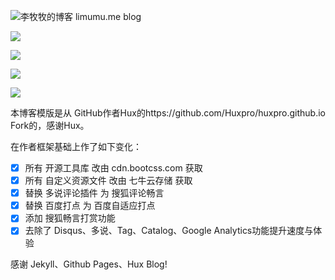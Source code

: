 ![李牧牧的博客](http://www.limumu.me) limumu.me blog

![](http://onb688cva.bkt.clouddn.com/assets:post:img:blog-me.png)

![](http://onb688cva.bkt.clouddn.com/assets:post:img:blog-cheking.png)

![](http://onb688cva.bkt.clouddn.com/assets:post:img:blog-network.png)

![](http://onb688cva.bkt.clouddn.com/assets:post:img:blog-ping.png)

本博客模版是从 GitHub作者Hux的https://github.com/Huxpro/huxpro.github.io Fork的，感谢Hux。

在作者框架基础上作了如下变化：

- [x] 所有 开源工具库 改由 cdn.bootcss.com 获取
- [x] 所有 自定义资源文件 改由 七牛云存储 获取
- [x] 替换 多说评论插件 为 搜狐评论畅言
- [x] 替换 百度打点 为 百度自适应打点
- [x] 添加 搜狐畅言打赏功能
- [x] 去除了 Disqus、多说、Tag、Catalog、Google Analytics功能提升速度与体验

感谢 Jekyll、Github Pages、Hux Blog!
